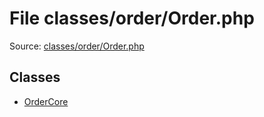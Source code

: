 File classes/order/Order.php
=========

Source: [classes/order/Order.php](https://github.com/PrestaShop/PrestaShop/blob/1.6.0.8/classes/order/Order.php)


Classes
-------

* [OrderCore](class.OrderCore.md)

